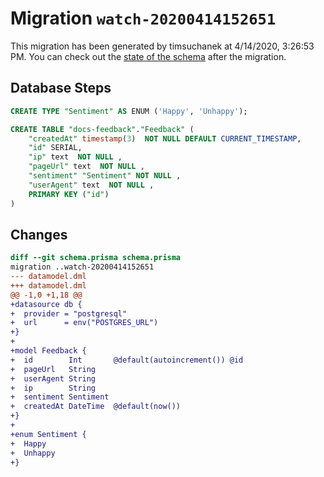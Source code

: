 # Migration `watch-20200414152651`

This migration has been generated by timsuchanek at 4/14/2020, 3:26:53 PM.
You can check out the [state of the schema](./schema.prisma) after the migration.

## Database Steps

```sql
CREATE TYPE "Sentiment" AS ENUM ('Happy', 'Unhappy');

CREATE TABLE "docs-feedback"."Feedback" (
    "createdAt" timestamp(3)  NOT NULL DEFAULT CURRENT_TIMESTAMP,
    "id" SERIAL,
    "ip" text  NOT NULL ,
    "pageUrl" text  NOT NULL ,
    "sentiment" "Sentiment" NOT NULL ,
    "userAgent" text  NOT NULL ,
    PRIMARY KEY ("id")
) 
```

## Changes

```diff
diff --git schema.prisma schema.prisma
migration ..watch-20200414152651
--- datamodel.dml
+++ datamodel.dml
@@ -1,0 +1,18 @@
+datasource db {
+  provider = "postgresql"
+  url      = env("POSTGRES_URL")
+}
+
+model Feedback {
+  id        Int       @default(autoincrement()) @id
+  pageUrl   String
+  userAgent String
+  ip        String
+  sentiment Sentiment
+  createdAt DateTime  @default(now())
+}
+
+enum Sentiment {
+  Happy
+  Unhappy
+}
```


